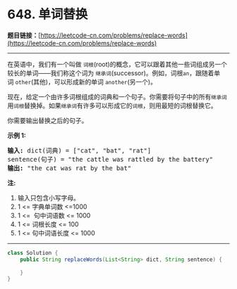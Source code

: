 # 648. 单词替换

**题目链接：**[https://leetcode-cn.com/problems/replace-words](https://leetcode-cn.com/problems/replace-words)

---

<div class="content__1Y2H">
 <div class="notranslate">
  <p>在英语中，我们有一个叫做&nbsp;<code>词根</code>(root)的概念，它可以跟着其他一些词组成另一个较长的单词——我们称这个词为&nbsp;<code>继承词</code>(successor)。例如，词根<code>an</code>，跟随着单词&nbsp;<code>other</code>(其他)，可以形成新的单词&nbsp;<code>another</code>(另一个)。</p> 
  <p>现在，给定一个由许多词根组成的词典和一个句子。你需要将句子中的所有<code>继承词</code>用<code>词根</code>替换掉。如果<code>继承词</code>有许多可以形成它的<code>词根</code>，则用最短的词根替换它。</p> 
  <p>你需要输出替换之后的句子。</p> 
  <p><strong>示例 1:</strong></p> 
  <pre class="language-text"><strong>输入:</strong> dict(词典) = ["cat", "bat", "rat"]
sentence(句子) = "the cattle was rattled by the battery"
<strong>输出:</strong> "the cat was rat by the bat"
</pre> 
  <p><strong>注:</strong></p> 
  <ol> 
   <li>输入只包含小写字母。</li> 
   <li>1 &lt;= 字典单词数 &lt;=1000</li> 
   <li>1 &lt;=&nbsp; 句中词语数&nbsp;&lt;= 1000</li> 
   <li>1 &lt;= 词根长度 &lt;= 100</li> 
   <li>1 &lt;= 句中词语长度&nbsp;&lt;= 1000</li> 
  </ol> 
 </div>
</div>

---

```java
class Solution {
    public String replaceWords(List<String> dict, String sentence) {
        
    }
}
```